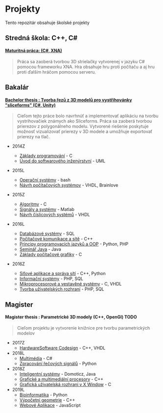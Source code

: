 # Projekty
Tento repozitár obsahuje školské projekty

## Stredná škola: C++, C#

#### [Maturitná práca: (C#, XNA)](/Stredn%C3%A1%20%C5%A1kola/maturitna%20praca)
> Práca sa zaoberá tvorbou 3D strielačky vytvorenej v jazyku C# pomocou frameworku XNA. Hra obsahuje hru proti počítaču a aj hru proti ďalším hráčom pomocou serveru.
		
## Bakalár

#### [Bachelor thesis : Tvorba řezů z 3D modelů pro vystřihovánky "sliceforms" (C#, Unity)](Bakalar/Bachelor%20Thesis)

> Cieľom tejto práce bolo navrhnúť a implementovať aplikáciu na tvorbu vystrihovačiek známych ako Sliceforms. Práca sa zaoberá tvorbou prierezov z polygonálneho modelu. Vytvorené riešenie poskytuje možnosť vizualizovať prierezy v 3D modele a umožňuje exportovať prierezy na tlač.


- 2014Z
	- [Základy programování](Bakalar/Z%C3%A1klady%20programov%C3%A1n%C3%AD2014Z) - C
	- [Úvod do softwarového inženýrstvní](Bakalar/%C3%9Avod%20do%20softwarov%C3%A9ho%20in%C5%BEen%C3%BDrstvn%C3%AD2014Z) - UML
- 2015L
	- [Operační systémy](Bakalar/Opera%C4%8Dn%C3%AD%20syst%C3%A9my2015L%2F) - bash
	- [Návrh počítačových systémov](Bakalar/N%C3%A1vrh%20po%C4%8D%C3%ADta%C4%8Dov%C3%BDch%20syst%C3%A9mov2015L%2F) - VHDL, Brainlove
- 2015Z 
	- [Algoritmy](Bakalar/Algoritmy2015Z/) - C
	- [Signály a systémy](Bakalar/Sign%C3%A1ly%20a%20syst%C3%A9my2015Z%2F) - Matlab
	- [Návrh číslicových systémů](Bakalar/N%C3%A1vrh%20%C4%8D%C3%ADslicov%C3%BDch%20syst%C3%A9m%C5%AF2015Z/) - VHDL

- 2016L
	- [Databázové systémy](Bakalar/Datab%C3%A1zov%C3%A9%20syst%C3%A9my2016L/) - SQL
	- [Počítačové komunikace a sítě](Bakalar/Po%C4%8D%C3%ADta%C4%8Dov%C3%A9%20komunikace%20a%20s%C3%ADt%C4%9B2016L) - C++
	- [Principy programovacích jazyků a OOP](Bakalar/Principy%20programovac%C3%ADch%20jazyk%C5%AF%20a%20OOP2016L) - Python, PHP
	- [Seminář Java](Bakalar/Semin%C3%A1%C5%99%20Java2016L/xondre08) - Java
	- [Základy počítačové grafiky](Bakalar/Z%C3%A1klady%20po%C4%8D%C3%ADta%C4%8Dov%C3%A9%20grafiky2016L) - C

- 2016Z
	- [Síťové aplikace a správa sítí](Bakalar/S%C3%AD%C5%A5ov%C3%A9%20aplikace%20a%20spr%C3%A1va%20s%C3%ADt%C3%AD2016Z) - C++, Python
	- [Informační systémy](Bakalar/Informa%C4%8Dn%C3%AD%20syst%C3%A9my2016Z) - PHP, SQL
	- [Mikroprocesorové a vestavěné systémy](Bakalar/Mikroprocesorov%C3%A9%20a%20vestav%C4%9Bn%C3%A9%20syst%C3%A9my2016Z/Simulace%20v%20CW%20Sv%C4%9Bteln%C3%A9%20noviny) - C, VHDL
	- [Tvorba uživatelských rozhraní](Bakalar/Tvorba%20u%C5%BEivatelsk%C3%BDch%20rozhran%C3%AD2016Z) - PHP, SQL


	
## Magister

#### Magister thesis : Parametrické 3D modely (C++, OpenGl) TODO

> Cieľom projektu je vytvorenie knižnice pre tvorbu parametrických modelov

- 2017Z
	- [HardwareSoftware Codesign](Magister/HardwareSoftware%20Codesign2017Z/projekt) - C++, VHDL
- 2018L
	- [Multimédia](Magister/Multim%C3%A9dia2018L) - C#
	- [Zpracování řečových signálů](Magister/Zpracov%C3%A1n%C3%AD%20%C5%99e%C4%8Dov%C3%BDch%20sign%C3%A1l%C5%AF2018L/16kbps) - Python
- 2018Z	
	- [Inteligentní systémy](/Magister/Inteligentn%C3%AD%20syst%C3%A9my2018Z) - Domoticz, Java
	- [Grafické a multimediální procesory](Magister/Grafick%C3%A9%20a%20multimedi%C3%A1ln%C3%AD%20procesory2018Z/V%C3%BDpo%C4%8Det%20norm%C3%A1ly%20s%20vyhlazen%C3%ADm%20pomoc%C3%AD%20GPU) - C++
	- [Grafická uživatelská rozhraní v X Window](Magister/Grafick%C3%A1%20u%C5%BEivatelsk%C3%A1%20rozhran%C3%AD%20v%20X%20Window2018Z) - C
- 2019L
	- [Bioinformatika](/Magister/Bioinformatika%202019L) - Python
	- [Výpočetní geometrie](Magister/V%C3%BDpo%C4%8Detn%C3%AD%20geometrie%202019L) - C++
	- [Webové Aplikace](/Magister/Webov%C3%A9%20Aplikace%202019L) - JavaScript

